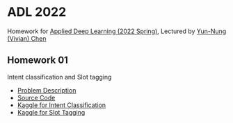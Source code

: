# ADL 2022

Homework for [Applied Deep Learning (2022 Spring)](http://adl.miulab.tw/), Lectured by [Yun-Nung (Vivian) Chen](http://vivianchen.idv.tw/)

## Homework 01

Intent classification and Slot tagging

- [Problem Description](https://www.csie.ntu.edu.tw/~miulab/s110-adl/doc/A1_RNN.pdf)
- [Source Code](https://github.com/JackywithaWhiteDog/ADL-2022/tree/main/hw01)
- [Kaggle for Intent Classification](https://www.kaggle.com/c/ntu-adl-hw1-intent-cls-spring-2022)
- [Kaggle for Slot Tagging](https://www.kaggle.com/c/slot-tagging-ntu-adl-hw1-spring-2022)
